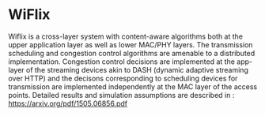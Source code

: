 # WiFlix
Wiflix is a cross-layer system with content-aware algorithms both at the upper application layer as well as lower MAC/PHY layers. The transmission scheduling and congestion control algorithms are amenable to a distributed implementation. Congestion control decisions are implemented at the app-layer of the streaming devices akin to DASH (dynamic adaptive streaming over HTTP) and the decisons corresponding to scheduling devices for transmission are implemented independently at the MAC layer of the access points. Detailed results and simulation assumptions are described in : https://arxiv.org/pdf/1505.06856.pdf
